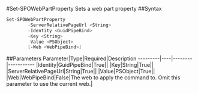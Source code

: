 #Set-SPOWebPartProperty
Sets a web part property
##Syntax
```powershell
Set-SPOWebPartProperty
        -ServerRelativePageUrl <String>
        -Identity <GuidPipeBind>
        -Key <String>
        -Value <PSObject>
        [-Web <WebPipeBind>]
```


##Parameters
Parameter|Type|Required|Description
---------|----|--------|-----------
|Identity|GuidPipeBind|True||
|Key|String|True||
|ServerRelativePageUrl|String|True||
|Value|PSObject|True||
|Web|WebPipeBind|False|The web to apply the command to. Omit this parameter to use the current web.|
